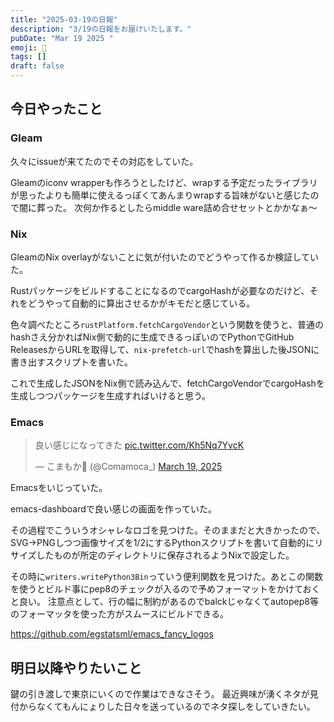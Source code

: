 ```yaml
---
title: "2025-03-19の日報"
description: "3/19の日報をお届けいたします。"
pubDate: "Mar 19 2025 "
emoji: 🦊
tags: []
draft: false
---
```


## 今日やったこと

### Gleam

久々にissueが来てたのでその対応をしていた。

Gleamのiconv
wrapperも作ろうとしたけど、wrapする予定だったライブラリが思ったよりも簡単に使えるっぽくてあんまりwrapする旨味がないと感じたので闇に葬った。
次何か作るとしたらmiddle ware詰め合せセットとかかなぁ〜

### Nix

GleamのNix overlayがないことに気が付いたのでどうやって作るか検証していた。

RustパッケージをビルドすることになるのでcargoHashが必要なのだけど、それをどうやって自動的に算出させるかがキモだと感じている。

色々調べたところ`rustPlatform.fetchCargoVendor`という関数を使うと、普通のhashさえ分かればNix側で動的に生成できるっぽいのでPythonでGitHub
ReleasesからURLを取得して、`nix-prefetch-url`でhashを算出した後JSONに書き出すスクリプトを書いた。

これで生成したJSONをNix側で読み込んで、fetchCargoVendorでcargoHashを生成しつつパッケージを生成すればいけると思う。

### Emacs

<blockquote class="twitter-tweet"><p lang="ja" dir="ltr">良い感じになってきた <a href="https://t.co/Kh5Nq7YvcK">pic.twitter.com/Kh5Nq7YvcK</a></p>&mdash; こまもか🦊 (@Comamoca_) <a href="https://twitter.com/Comamoca_/status/1902418746666578151?ref_src=twsrc%5Etfw">March 19, 2025</a></blockquote> <script async src="https://platform.twitter.com/widgets.js" charset="utf-8"></script>

Emacsをいじっていた。

emacs-dashboardで良い感じの画面を作っていた。

その過程でこういうオシャレなロゴを見つけた。そのままだと大きかったので、SVG->PNGしつつ画像サイズを1/2にするPythonスクリプトを書いて自動的にリサイズしたものが所定のディレクトリに保存されるようNixで設定した。

その時に`writers.writePython3Bin`っていう便利関数を見つけた。あとこの関数を使うとビルド事にpep8のチェックが入るので予めフォーマットをかけておくと良い。
注意点として、行の幅に制約があるのでbalckじゃなくてautopep8等のフォーマッタを使った方がスムースにビルドできる。

https://github.com/egstatsml/emacs_fancy_logos

## 明日以降やりたいこと

鍵の引き渡しで東京にいくので作業はできなさそう。
最近興味が湧くネタが見付からなくてもんにょりした日々を送っているのでネタ探しをしていきたい。
